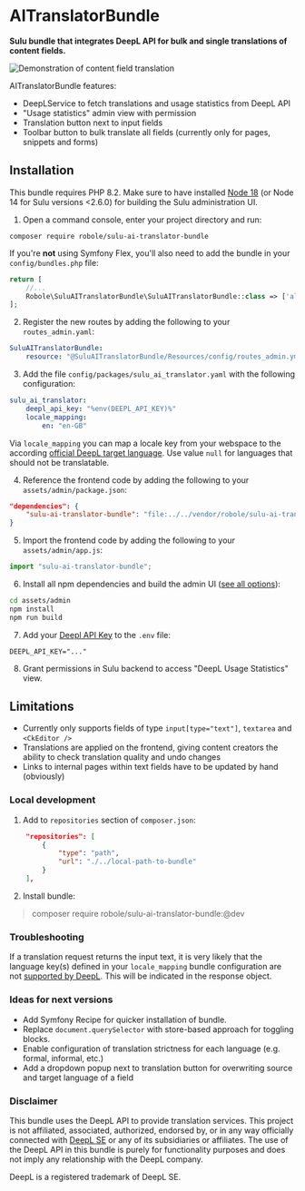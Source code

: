 # AITranslatorBundle

**Sulu bundle that integrates DeepL API for bulk and single translations of content fields.**

![Demonstration of content field translation](https://github.com/robole-dev/sulu-ai-translator-bundle/blob/main/demo.gif)

AITranslatorBundle features:

-   DeepLService to fetch translations and usage statistics from DeepL API
-   "Usage statistics" admin view with permission
-   Translation button next to input fields
-   Toolbar button to bulk translate all fields (currently only for pages, snippets and forms)

## Installation

This bundle requires PHP 8.2. Make sure to have installed [Node 18](https://nodejs.org/en/) (or Node 14 for Sulu versions <2.6.0) for building the Sulu administration UI.

1. Open a command console, enter your project directory and run:

```console
composer require robole/sulu-ai-translator-bundle
```

If you're **not** using Symfony Flex, you'll also need to add the bundle in your `config/bundles.php` file:

```php
return [
    //...
    Robole\SuluAITranslatorBundle\SuluAITranslatorBundle::class => ['all' => true],
];
```

2. Register the new routes by adding the following to your `routes_admin.yaml`:

```yaml
SuluAITranslatorBundle:
    resource: "@SuluAITranslatorBundle/Resources/config/routes_admin.yml"
```

3. Add the file `config/packages/sulu_ai_translator.yaml` with the following configuration:
```yaml
sulu_ai_translator:
    deepl_api_key: "%env(DEEPL_API_KEY)%"
    locale_mapping:
        en: "en-GB"
```
Via `locale_mapping` you can map a locale key from your webspace to the according [official DeepL target language](https://developers.deepl.com/docs/resources/supported-languages#target-languages). Use value `null` for languages that should not be translatable.


4. Reference the frontend code by adding the following to your `assets/admin/package.json`:

```json
"dependencies": {
    "sulu-ai-translator-bundle": "file:../../vendor/robole/sulu-ai-translator-bundle/src/Resources/js"
}
```

5. Import the frontend code by adding the following to your `assets/admin/app.js`:

```javascript
import "sulu-ai-translator-bundle";
```

6. Install all npm dependencies and build the admin UI ([see all options](https://docs.sulu.io/en/2.5/cookbook/build-admin-frontend.html)):

```bash
cd assets/admin
npm install
npm run build
```

7. Add your [Deepl API Key](https://support.deepl.com/hc/en-us/articles/360020695820-API-Key-for-DeepL-s-API#h_01HM9MFQ195GTHM93RRY63M18W) to the `.env` file:

```
DEEPL_API_KEY="..."
```

8. Grant permissions in Sulu backend to access "DeepL Usage Statistics" view.

## Limitations

-   Currently only supports fields of type `input[type="text"]`, `textarea` and `<CkEditor />`
-   Translations are applied on the frontend, giving content creators the ability to check translation quality and undo changes
-   Links to internal pages within text fields have to be updated by hand (obviously)

### Local development

1. Add to `repositories` section of `composer.json`:

```json
    "repositories": [
        {
            "type": "path",
            "url": "./../local-path-to-bundle"
        }
    ],
```

2. Install bundle:

> composer require robole/sulu-ai-translator-bundle:@dev

### Troubleshooting

If a translation request returns the input text, it is very likely that the language key(s) defined in your `locale_mapping` bundle configuration are not [supported by DeepL](https://developers.deepl.com/docs/resources/supported-languages#target-languages). This will be indicated in the response object.

### Ideas for next versions

-   Add Symfony Recipe for quicker installation of bundle.
-   Replace `document.querySelector` with store-based approach for toggling blocks.
-   Enable configuration of translation strictness for each language (e.g. formal, informal, etc.)
-   Add a dropdown popup next to translation button for overwriting source and target language of a field

### Disclaimer

This bundle uses the DeepL API to provide translation services. This project is not affiliated, associated, authorized, endorsed by, or in any way officially connected with [DeepL SE](https://www.deepl.com) or any of its subsidiaries or affiliates. The use of the DeepL API in this bundle is purely for functionality purposes and does not imply any relationship with the DeepL company.

DeepL is a registered trademark of DeepL SE.
